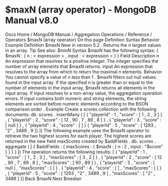 # $maxN (array operator) - MongoDB Manual v8.0


Docs Home / MongoDB Manual / Aggregation Operations / Reference / Operators $maxN (array operator) On this page Definition Syntax Behavior Example Definition $maxN New in version 5.2 . Returns the n largest values in an array. Tip See also: $minN Syntax $maxN has the following syntax: { $maxN : { n : < expression > , input : < expression > } } Field Description n An expression that resolves to a
positive integer. The integer specifies the number of array elements
that $maxN returns. input An expression that resolves to the
array from which to return the maximal n elements. Behavior You cannot specify a value of n less than 1 . $maxN filters out null values found in the input array. If the specified n is greater than or equal to the number of elements
in the input array, $maxN returns all elements in the input array. If input resolves to a non-array value, the aggregation
operation errors. If input contains both numeric and string elements, the string elements
are sorted before numeric elements according to the BSON comparison order . Example Create a scores collection with the following documents: db. scores . insertMany ( [ { "playerId" : 1 , "score" : [ 1 , 2 , 3 ] } , { "playerId" : 2 , "score" : [ 12 , 90 , 7 , 89 , 8 ] } , { "playerId" : 3 , "score" : [ null ] } , { "playerId" : 4 , "score" : [ ] } { "playerId" : 5 , "score" : [ 1293 , "2" , 3489 , 9 ]} ]) The following example uses the $maxN operator to retrieve the two
highest scores for each player. The highest scores are returned in the new field maxScores created by $addFields . db. scores . aggregate ( [ { $addFields : { maxScores : { $maxN : { n : 2 , input : "$score" } } } } ]) The operation returns the following results: [ { "playerId" : 1 , "score" : [ 1 , 2 , 3 ] , "maxScores" : [ 3 , 2 ] } , { "playerId" : 2 , "score" : [ 12 , 90 , 7 , 89 , 8 ] , "maxScores" : [ 90 , 89 ] } , { "playerId" : 3 , "score" : [ null ] , "maxScores" : [ ] } , { "playerId" : 4 , "score" : [ ] , "maxScores" : [ ] } , { "playerId" : 5 , "score" : [ 1293 , "2" , 3489 , 9 ] , "maxScores" : [ "2" , 3489 ] }] Back $maxN Next $median
